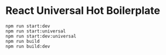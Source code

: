 # React Universal Hot Boilerplate

```
npm run start:dev
npm run start:universal
npm run start:dev:universal
npm run build
npm run build:dev
```
